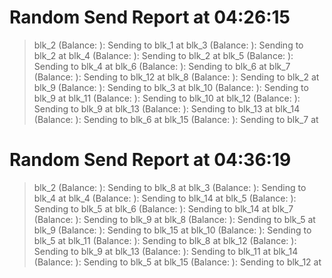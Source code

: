 
# Random Send Report at 04:26:15
> blk_2 (Balance: ): Sending  to blk_1 at 
> blk_3 (Balance: ): Sending  to blk_2 at 
> blk_4 (Balance: ): Sending  to blk_2 at 
> blk_5 (Balance: ): Sending  to blk_4 at 
> blk_6 (Balance: ): Sending  to blk_6 at 
> blk_7 (Balance: ): Sending  to blk_12 at 
> blk_8 (Balance: ): Sending  to blk_2 at 
> blk_9 (Balance: ): Sending  to blk_3 at 
> blk_10 (Balance: ): Sending  to blk_9 at 
> blk_11 (Balance: ): Sending  to blk_10 at 
> blk_12 (Balance: ): Sending  to blk_9 at 
> blk_13 (Balance: ): Sending  to blk_13 at 
> blk_14 (Balance: ): Sending  to blk_6 at 
> blk_15 (Balance: ): Sending  to blk_7 at 

# Random Send Report at 04:36:19
> blk_2 (Balance: ): Sending  to blk_8 at 
> blk_3 (Balance: ): Sending  to blk_4 at 
> blk_4 (Balance: ): Sending  to blk_14 at 
> blk_5 (Balance: ): Sending  to blk_5 at 
> blk_6 (Balance: ): Sending  to blk_14 at 
> blk_7 (Balance: ): Sending  to blk_9 at 
> blk_8 (Balance: ): Sending  to blk_5 at 
> blk_9 (Balance: ): Sending  to blk_15 at 
> blk_10 (Balance: ): Sending  to blk_5 at 
> blk_11 (Balance: ): Sending  to blk_8 at 
> blk_12 (Balance: ): Sending  to blk_9 at 
> blk_13 (Balance: ): Sending  to blk_11 at 
> blk_14 (Balance: ): Sending  to blk_5 at 
> blk_15 (Balance: ): Sending  to blk_12 at 
